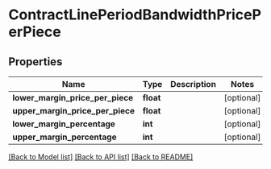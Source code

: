 # ContractLinePeriodBandwidthPricePerPiece

## Properties
Name | Type | Description | Notes
------------ | ------------- | ------------- | -------------
**lower_margin_price_per_piece** | **float** |  | [optional] 
**upper_margin_price_per_piece** | **float** |  | [optional] 
**lower_margin_percentage** | **int** |  | [optional] 
**upper_margin_percentage** | **int** |  | [optional] 

[[Back to Model list]](../README.md#documentation-for-models) [[Back to API list]](../README.md#documentation-for-api-endpoints) [[Back to README]](../README.md)

